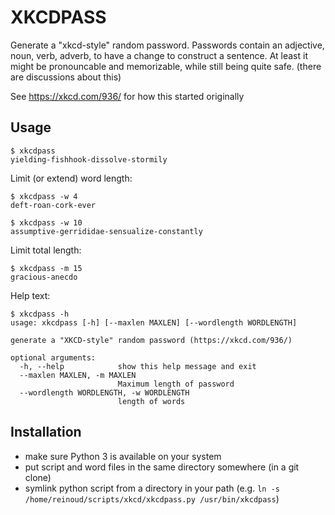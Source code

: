 # XKCDPASS

Generate a "xkcd-style" random password.
Passwords contain an adjective, noun, verb, adverb, to have a change to construct a sentence. At least it might 
be pronouncable and memorizable, while still being quite safe. (there are discussions about this)

See https://xkcd.com/936/ for how this started originally

## Usage

    $ xkcdpass
    yielding-fishhook-dissolve-stormily
    

Limit (or extend) word length:

    $ xkcdpass -w 4
    deft-roan-cork-ever
    
    $ xkcdpass -w 10
    assumptive-gerrididae-sensualize-constantly

Limit total length:

    $ xkcdpass -m 15
    gracious-anecdo
    
Help text:

    $ xkcdpass -h
    usage: xkcdpass [-h] [--maxlen MAXLEN] [--wordlength WORDLENGTH]
    
    generate a "XKCD-style" random password (https://xkcd.com/936/)
    
    optional arguments:
      -h, --help            show this help message and exit
      --maxlen MAXLEN, -m MAXLEN
                            Maximum length of password
      --wordlength WORDLENGTH, -w WORDLENGTH
                            length of words
                            
                            
## Installation

- make sure Python 3 is available on your system
- put script and word files in the same directory somewhere (in a git clone)
- symlink python script from a directory in your path (e.g. `ln -s /home/reinoud/scripts/xkcd/xkcdpass.py /usr/bin/xkcdpass`)
